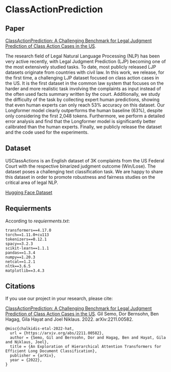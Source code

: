 # ClassActionPrediction

## Paper 
[ClassActionPrediction: A Challenging Benchmark for Legal Judgment Prediction of Class Action Cases in the US](https://arxiv.org/abs/2211.00582).


The research field of Legal Natural Language Processing (NLP) has been very active recently, with Legal Judgment Prediction (LJP) becoming one of the most extensively studied tasks. To date, most publicly released LJP datasets originate from countries with civil law. In this work, we release, for the first time, a challenging LJP dataset focused on class action cases in the US. It is the first dataset in the common law system that focuses on the harder and more realistic task involving the complaints as input instead of the often used facts summary written by the court. Additionally, we study the difficulty of the task by collecting expert human predictions, showing that even human experts can only reach 53% accuracy on this dataset. Our Longformer model clearly outperforms the human baseline (63%), despite only considering the first 2,048 tokens. Furthermore, we perform a detailed error analysis and find that the Longformer model is significantly better calibrated than the human experts. Finally, we publicly release the dataset and the code used for the experiments.
## Dataset
USClassActions is an English dataset of 3K complaints from the US Federal Court with the respective binarized judgment outcome (Win/Lose). The dataset poses a challenging text classification task. We are happy to share this dataset in order to promote robustness and fairness studies on the critical area of legal NLP.

[Hugging Face Dataset](https://huggingface.co/datasets/darrow-ai/USClassActions)


## Requierments

According to *requierments.txt*:
```
transformers==4.17.0
torch==1.11.0+cu113
tokenizers==0.12.1
spacy==3.2.3
scikit-learn==1.1.1
pandas==1.3.4
numpy==1.20.3
netcal==1.2.1
nltk==3.6.5
matplotlib==3.4.3
```


## Citations

If you use our project in your research, please cite:

[ClassActionPrediction: A Challenging Benchmark for Legal Judgment Prediction of Class Action Cases in the US](https://arxiv.org/abs/2211.00582). Gil Semo, Dor Bernsohn, Ben Hagag, Gila Hayat and Joel Niklaus. 2022. arXiv:2211.00582.

```
@misc{chalkidis-etal-2022-hat,
  url = {https://arxiv.org/abs/2211.00582},
  author = {Semo, Gil and Bernsohn, Dor and Hagag, Ben and Hayat, Gila and Niklaus, Joel},
  title = {An Exploration of Hierarchical Attention Transformers for Efficient Long Document Classification},
  publisher = {arXiv},
  year = {2022},
}
```
